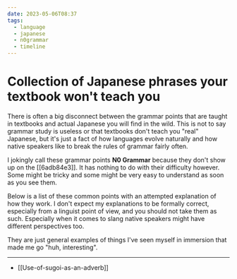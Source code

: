 ```yaml
---
date: 2023-05-06T08:37
tags:
  - language
  - japanese
  - n0grammar
  - timeline
---
```


# Collection of Japanese phrases your textbook won't teach you

There is often a big disconnect between the grammar points that are taught in
textbooks and actual Japanese you will find in the wild. This is not to say
grammar study is useless or that textbooks don't teach you "real" Japanese, but
it's just a fact of how languages evolve naturally and how native speakers like
to break the rules of grammar fairly often.

I jokingly call these grammar points **N0 Grammar** because they don't show up
on the [[6adb84e3]]. It has nothing to do with their difficulty however. Some
might be tricky and some might be very easy to understand as soon as you see
them.

Below is a list of these common points with an attempted explanation of how
they work. I don't expect my explanations to be formally correct, especially
from a linguist point of view, and you should not take them as such. Especially
when it comes to slang native speakers might have different perspectives too.

They are just general examples of things I've seen myself in immersion that made
me go "huh, interesting".

---

 * [[Use-of-sugoi-as-an-adverb]]
